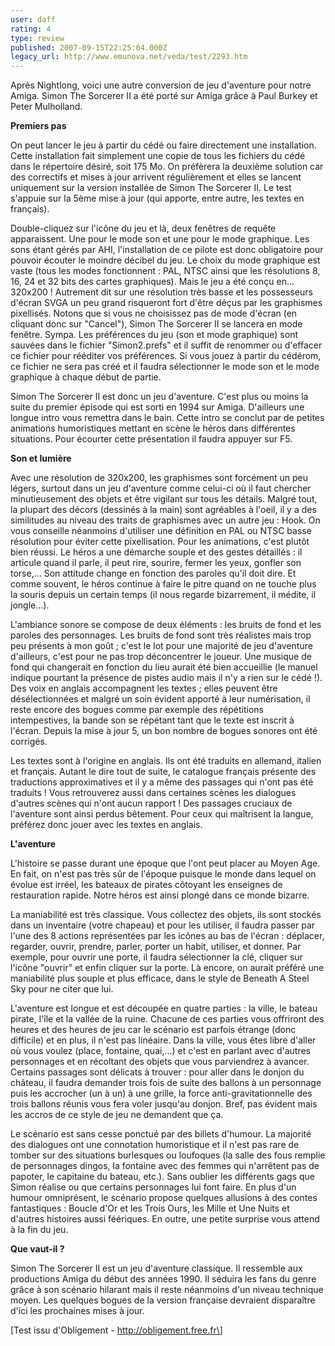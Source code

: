 ```yaml
---
user: daff
rating: 4
type: review
published: 2007-09-15T22:25:04.000Z
legacy_url: http://www.emunova.net/veda/test/2293.htm
---
```

Après Nightlong, voici une autre conversion de jeu d'aventure pour notre Amiga. Simon The Sorcerer II a été porté sur Amiga grâce à Paul Burkey et Peter Mulholland.  

  

**Premiers pas**  

  

On peut lancer le jeu à partir du cédé ou faire directement une installation. Cette installation fait simplement une copie de tous les fichiers du cédé dans le répertoire désiré, soit 175 Mo. On préfèrera la deuxième solution car des correctifs et mises à jour arrivent régulièrement et elles se lancent uniquement sur la version installée de Simon The Sorcerer II. Le test s'appuie sur la 5ème mise à jour (qui apporte, entre autre, les textes en français).  

  

Double-cliquez sur l'icône du jeu et là, deux fenêtres de requête apparaissent. Une pour le mode son et une pour le mode graphique. Les sons étant gérés par AHI, l'installation de ce pilote est donc obligatoire pour pouvoir écouter le moindre décibel du jeu. Le choix du mode graphique est vaste (tous les modes fonctionnent : PAL, NTSC ainsi que les résolutions 8, 16, 24 et 32 bits des cartes graphiques). Mais le jeu a été conçu en... 320x200 ! Autrement dit sur une résolution très basse et les possesseurs d'écran SVGA un peu grand risqueront fort d'être déçus par les graphismes pixellisés. Notons que si vous ne choisissez pas de mode d'écran (en cliquant donc sur "Cancel"), Simon The Sorcerer II se lancera en mode fenêtre. Sympa. Les préférences du jeu (son et mode graphique) sont sauvées dans le fichier "Simon2.prefs" et il suffit de renommer ou d'effacer ce fichier pour rééditer vos préférences. Si vous jouez à partir du cédérom, ce fichier ne sera pas créé et il faudra sélectionner le mode son et le mode graphique à chaque début de partie.  

  

Simon The Sorcerer II est donc un jeu d'aventure. C'est plus ou moins la suite du premier épisode qui est sorti en 1994 sur Amiga. D'ailleurs une longue intro vous remettra dans le bain. Cette intro se conclut par de petites animations humoristiques mettant en scène le héros dans différentes situations. Pour écourter cette présentation il faudra appuyer sur F5\.  

  

**Son et lumière**  

  

Avec une résolution de 320x200, les graphismes sont forcément un peu légers, surtout dans un jeu d'aventure comme celui-ci où il faut chercher minutieusement des objets et être vigilant sur tous les détails. Malgré tout, la plupart des décors (dessinés à la main) sont agréables à l'oeil, il y a des similitudes au niveau des traits de graphismes avec un autre jeu : Hook. On vous conseille néanmoins d'utiliser une définition en PAL ou NTSC basse résolution pour éviter cette pixellisation. Pour les animations, c'est plutôt bien réussi. Le héros a une démarche souple et des gestes détaillés : il articule quand il parle, il peut rire, sourire, fermer les yeux, gonfler son torse,... Son attitude change en fonction des paroles qu'il doit dire. Et comme souvent, le héros continue à faire le pitre quand on ne touche plus la souris depuis un certain temps (il nous regarde bizarrement, il médite, il jongle...).  

  

L'ambiance sonore se compose de deux éléments : les bruits de fond et les paroles des personnages. Les bruits de fond sont très réalistes mais trop peu présents à mon goût ; c'est le lot pour une majorité de jeu d'aventure d'ailleurs, c'est pour ne pas trop déconcentrer le joueur. Une musique de fond qui changerait en fonction du lieu aurait été bien accueillie (le manuel indique pourtant la présence de pistes audio mais il n'y a rien sur le cédé !). Des voix en anglais accompagnent les textes ; elles peuvent être désélectionnées et malgré un soin évident apporté à leur numérisation, il reste encore des bogues comme par exemple des répétitions intempestives, la bande son se répétant tant que le texte est inscrit à l'écran. Depuis la mise à jour 5, un bon nombre de bogues sonores ont été corrigés.  

  

Les textes sont à l'origine en anglais. Ils ont été traduits en allemand, italien et français. Autant le dire tout de suite, le catalogue français présente des traductions approximatives et il y a même des passages qui n'ont pas été traduits ! Vous retrouverez aussi dans certaines scènes les dialogues d'autres scènes qui n'ont aucun rapport ! Des passages cruciaux de l'aventure sont ainsi perdus bêtement. Pour ceux qui maîtrisent la langue, préférez donc jouer avec les textes en anglais.  

  

**L'aventure**  

  

L'histoire se passe durant une époque que l'ont peut placer au Moyen Age. En fait, on n'est pas très sûr de l'époque puisque le monde dans lequel on évolue est irréel, les bateaux de pirates côtoyant les enseignes de restauration rapide. Notre héros est ainsi plongé dans ce monde bizarre.  

  

La maniabilité est très classique. Vous collectez des objets, ils sont stockés dans un inventaire (votre chapeau) et pour les utiliser, il faudra passer par l'une des 8 actions représentées par les icônes au bas de l'écran : déplacer, regarder, ouvrir, prendre, parler, porter un habit, utiliser, et donner. Par exemple, pour ouvrir une porte, il faudra sélectionner la clé, cliquer sur l'icône "ouvrir" et enfin cliquer sur la porte. Là encore, on aurait préféré une maniabilité plus souple et plus efficace, dans le style de Beneath A Steel Sky pour ne citer que lui.  

  

L'aventure est longue et est découpée en quatre parties : la ville, le bateau pirate, l'île et la vallée de la ruine. Chacune de ces parties vous offriront des heures et des heures de jeu car le scénario est parfois étrange (donc difficile) et en plus, il n'est pas linéaire. Dans la ville, vous êtes libre d'aller où vous voulez (place, fontaine, quai,...) et c'est en parlant avec d'autres personnages et en récoltant des objets que vous parviendrez à avancer. Certains passages sont délicats à trouver : pour aller dans le donjon du château, il faudra demander trois fois de suite des ballons à un personnage puis les accrocher (un à un) à une grille, la force anti-gravitationnelle des trois ballons réunis vous fera voler jusqu'au donjon. Bref, pas évident mais les accros de ce style de jeu ne demandent que ça.  

  

Le scénario est sans cesse ponctué par des billets d'humour. La majorité des dialogues ont une connotation humoristique et il n'est pas rare de tomber sur des situations burlesques ou loufoques (la salle des fous remplie de personnages dingos, la fontaine avec des femmes qui n'arrêtent pas de papoter, le capitaine du bateau, etc.). Sans oublier les différents gags que Simon réalise ou que certains personnages lui font faire. En plus d'un humour omniprésent, le scénario propose quelques allusions à des contes fantastiques : Boucle d'Or et les Trois Ours, les Mille et Une Nuits et d'autres histoires aussi féériques. En outre, une petite surprise vous attend à la fin du jeu.  

  

**Que vaut-il ?**  

  

Simon The Sorcerer II est un jeu d'aventure classique. Il ressemble aux productions Amiga du début des années 1990\. Il séduira les fans du genre grâce à son scénario hilarant mais il reste néanmoins d'un niveau technique moyen. Les quelques bogues de la version française devraient disparaître d'ici les prochaines mises à jour.  

  

\[Test issu d'Obligement - http://obligement.free.fr\]